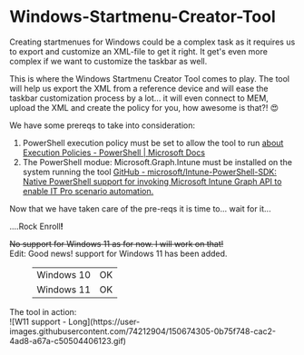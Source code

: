 # Windows-Startmenu-Creator-Tool
<!-- wp:paragraph {"fontSize":"normal"} -->
<p class="has-normal-font-size">Creating startmenues for Windows could be a complex task as it requires us to export and customize an XML-file to get it right. It get's even more complex if we want to customize the taskbar as well.</p>
<!-- /wp:paragraph -->

<!-- wp:paragraph {"fontSize":"normal"} -->
<p class="has-normal-font-size">This is where the Windows Startmenu Creator Tool comes to play. The tool will help us export the XML from a reference device and will ease the taskbar customization process by a lot... it will even connect to MEM, upload the XML and create the policy for you, how awesome is that?! 😍</p>
<!-- /wp:paragraph -->
<!-- wp:paragraph {"fontSize":"normal"} -->
<p class="has-normal-font-size">We have some prereqs to take into consideration:</p>
<!-- /wp:paragraph -->

<!-- wp:list {"ordered":true,"fontSize":"normal"} -->
<ol class="has-normal-font-size"><li>PowerShell execution policy must be set to allow the tool to run <a href="https://docs.microsoft.com/en-us/powershell/module/microsoft.powershell.core/about/about_execution_policies?view=powershell-7.2" target="_blank" rel="noreferrer noopener">about Execution Policies - PowerShell | Microsoft Docs</a></li><li>The PowerShell modue: Microsoft.Graph.Intune must be installed on the system running the tool <a href="https://github.com/microsoft/Intune-PowerShell-SDK" target="_blank" rel="noreferrer noopener">GitHub - microsoft/Intune-PowerShell-SDK: Native PowerShell support for invoking Microsoft Intune Graph API to enable IT Pro scenario automation.</a></li></ol>
<!-- /wp:list -->

<!-- wp:paragraph {"fontSize":"normal"} -->
<p class="has-normal-font-size">Now that we have taken care of the pre-reqs it is time to... wait for it... </p>
<!-- /wp:paragraph -->

<!-- wp:paragraph {"fontSize":"medium"} -->
<p class="has-medium-font-size">....Rock Enroll<strong>!</strong></p>
<!-- /wp:paragraph -->
<!-- wp:paragraph {"fontSize":"normal"} -->
<p class="has-normal-font-size"><s>No support for Windows 11 as for now. I will work on that!</s><br>Edit: Good news! support for Windows 11 has been added.</p>
<!-- /wp:paragraph -->

<!-- wp:table {"hasFixedLayout":true,"className":"is-style-regular"} -->
<figure class="wp-block-table is-style-regular"><table class="has-fixed-layout"><tbody><tr><td>Windows 10</td><td>OK</td></tr><tr><td>Windows 11</td><td>OK</td></tr></tbody></table></figure>
<!-- /wp:table -->
The tool in action:<br>
![W11 support - Long](https://user-images.githubusercontent.com/74212904/150674305-0b75f748-cac2-4ad8-a67a-c50504406123.gif)
